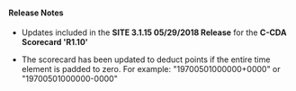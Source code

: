 #### Release Notes
* Updates included in the **SITE 3.1.15 05/29/2018 Release** for the **C-CDA Scorecard 'R1.10'**

 * The scorecard has been updated to deduct points if the entire time element is padded to zero. For example: "19700501000000+0000" or "19700501000000-0000"
